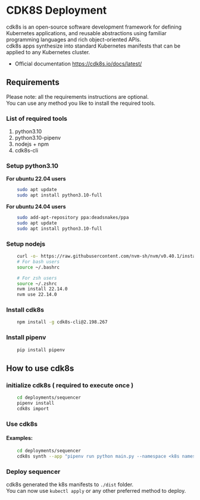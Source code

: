 # CDK8S Deployment
cdk8s is an open-source software development framework for defining Kubernetes applications,
and reusable abstractions using familiar programming languages and rich object-oriented APIs.  
cdk8s apps synthesize into standard Kubernetes manifests that can be applied to any Kubernetes cluster.

- Official documentation https://cdk8s.io/docs/latest/

## Requirements
Please note: all the requirements instructions are optional.  
You can use any method you like to install the required tools.

### List of required tools
1. python3.10
2. python3.10-pipenv
3. nodejs + npm
4. cdk8s-cli

### Setup python3.10
**For ubuntu 22.04 users**
```bash
    sudo apt update
    sudo apt install python3.10-full 
```
**For ubuntu 24.04 users**
```bash
    sudo add-apt-repository ppa:deadsnakes/ppa
    sudo apt update
    sudo apt install python3.10-full 
```

### Setup nodejs
```bash
    curl -o- https://raw.githubusercontent.com/nvm-sh/nvm/v0.40.1/install.sh | bash
    # For bash users
    source ~/.bashrc

    # For zsh users
    source ~/.zshrc
    nvm install 22.14.0
    nvm use 22.14.0
```

### Install cdk8s
```bash
    npm install -g cdk8s-cli@2.198.267
```

### Install pipenv
```bash
    pip install pipenv
```

## How to use cdk8s
### initialize cdk8s ( required to execute once )
```bash
    cd deployments/sequencer
    pipenv install
    cdk8s import
```

### Use cdk8s
#### Examples:
```bash
    cd deployments/sequencer
    cdk8s synth --app "pipenv run python main.py --namespace <k8s namespace> --deployment-config-file <path to deployment config>"
```

### Deploy sequencer
cdk8s generated the k8s manifests to `./dist` folder.  
You can now use `kubectl apply` or any other preferred method to deploy.  
